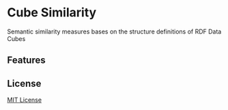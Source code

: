 # Cube Similarity


Semantic similarity measures bases on the structure definitions of RDF Data Cubes


## Features

## License

[MIT License](../../blob/master/LICENSE)
